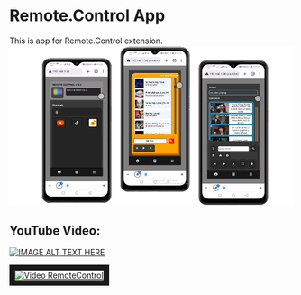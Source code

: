 # Remote.Control App

This is app for Remote.Control extension.
![alt text](https://github.com/itreums/remote.local/blob/master/assets/img/png/3apps.png?raw=true)

## YouTube Video:

[![IMAGE ALT TEXT HERE](https://i.ytimg.com/vi/jAdPD7e5L_4/hqdefault.jpg)](http://www.youtube.com/watch?v=jAdPD7e5L_4&ab_channel=AlboMantis)

<a href="http://www.youtube.com/watch?feature=player_embedded&v=v=jAdPD7e5L_4&ab_channel=AlboMantis
" target="_blank"><img src="https://i.ytimg.com/vi/jAdPD7e5L_4/hqdefault.jpg" 
alt="Video RemoteControl" width="240" height="180" border="10" /></a>
